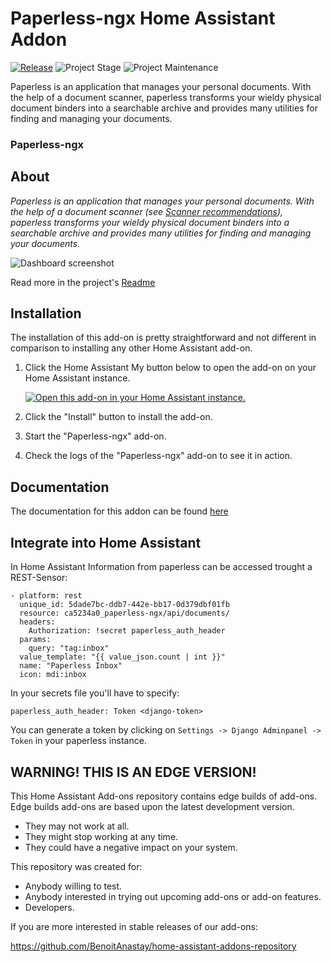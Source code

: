 # Paperless-ngx Home Assistant Addon

[![Release][release-shield]][release] ![Project Stage][project-stage-shield] ![Project Maintenance][maintenance-shield]

Paperless is an application that manages your personal documents. With the help of a document scanner, paperless transforms your wieldy physical document binders into a searchable archive and provides many utilities for finding and managing your documents.
### Paperless-ngx

## About

_Paperless is an application that manages your personal documents. With the help of a document scanner (see [Scanner recommendations](https://paperless-ngx.readthedocs.io/en/latest/scanners.html)), paperless transforms your wieldy physical document binders into a searchable archive and provides many utilities for finding and managing your documents._

![Dashboard screenshot](https://raw.githubusercontent.com/paperless-ngx/paperless-ngx/dev/docs/assets/screenshots/dashboard.png)

Read more in the project's [Readme](https://github.com/paperless-ngx/paperless-ngx)

## Installation

The installation of this add-on is pretty straightforward and not different in
comparison to installing any other Home Assistant add-on.

1. Click the Home Assistant My button below to open the add-on on your Home
   Assistant instance.

   [![Open this add-on in your Home Assistant instance.][addon-badge]][addon]

1. Click the "Install" button to install the add-on.
1. Start the "Paperless-ngx" add-on.
1. Check the logs of the "Paperless-ngx" add-on to see it in action.

## Documentation

The documentation for this addon can be found [here](DOCS.md)

## Integrate into Home Assistant

In Home Assistant Information from paperless can be accessed trought a REST-Sensor:

```
- platform: rest
  unique_id: 5dade7bc-ddb7-442e-bb17-0d379dbf01fb
  resource: ca5234a0_paperless-ngx/api/documents/
  headers:
    Authorization: !secret paperless_auth_header
  params:
    query: "tag:inbox"
  value_template: "{{ value_json.count | int }}"
  name: "Paperless Inbox"
  icon: mdi:inbox
```

In your secrets file you'll have to specify:

```
paperless_auth_header: Token <django-token>
```

You can generate a token by clicking on `Settings -> Django Adminpanel -> Token` in your paperless instance.

## WARNING! THIS IS AN EDGE VERSION!

This Home Assistant Add-ons repository contains edge builds of add-ons.
Edge builds add-ons are based upon the latest development version.

- They may not work at all.
- They might stop working at any time.
- They could have a negative impact on your system.

This repository was created for:

- Anybody willing to test.
- Anybody interested in trying out upcoming add-ons or add-on features.
- Developers.

If you are more interested in stable releases of our add-ons:

<https://github.com/BenoitAnastay/home-assistant-addons-repository>

[maintenance-shield]: https://img.shields.io/maintenance/yes/2024.svg
[project-stage-shield]: https://img.shields.io/badge/project%20stage-production%20ready-brightgreen.svg
[release-shield]: https://img.shields.io/badge/version-8cc7dce-blue.svg
[release]: https://github.com/BenoitAnastay/paperless-home-assistant-addon/tree/8cc7dce
[addon]: https://my.home-assistant.io/redirect/supervisor_addon/?addon=ca5234a0_paperless-ngx&repository_url=https%3A%2F%2Fgithub.com%2FBenoitAnastay%2Fhome-assistant-addons-repository
[addon-badge]: https://my.home-assistant.io/badges/supervisor_addon.svg